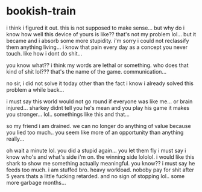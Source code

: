 # bookish-train

i think i figured it out.  this is not supposed to make sense...  but why do i know how well this device of yours is like??  that's not my problem lol...  but it became and i absorb some more stupidity.  i'm sorry i could not reclassify them anything living...  i know that pain every day as a concept you never touch.  like how i dont do shit...

you know what?? i think my words are lethal or something.  who does that kind of shit lol???  that's the name of the game.  communication...

no sir, i did not solve it today other than the fact i know i already solved this problem a while back...

i must say this world would not go round if everyone was like me...  or brain injured... sharkey didnt tell you he's mean and you play his game it makes you stronger...  lol.. somethings like this and that...

so my friend i am drained.  we can no longer do anything of value because you lied too much..  you seem like more of an opportunity than anything really...

oh wait a minute lol.  you did a stupid again... you let them fly i must say i know who's and what's side i'm on.  the winning side lololol.  i would like this shark to show me something actually meaningful.  you know?? i must say he feeds too much.  i am stuffed bro.  heavy workload.  noboby pay for shit after 5 years thats a little fucking retarded.  and no sign of stopping lol..  some more garbage months...
